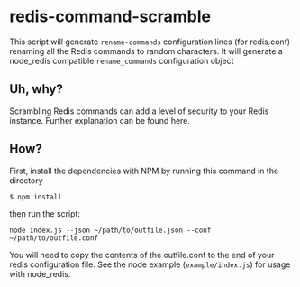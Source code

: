 # redis-command-scramble

This script will generate `rename-commands` configuration lines (for redis.conf) renaming all the Redis commands to random characters. It will generate a node_redis compatible `rename_commands` configuration object

## Uh, why?

Scrambling Redis commands can add a level of security to your Redis instance. Further explanation can be found here.

## How?

First, install the dependencies with NPM by running this command in the directory

```
$ npm install
```

then run the script:

```
node index.js --json ~/path/to/outfile.json --conf ~/path/to/outfile.conf
```

You will need to copy the contents of the outfile.conf to the end of your redis configuration file. See the node example (`example/index.js`) for usage with node_redis.

